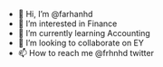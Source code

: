 - 👋 Hi, I’m @farhanhd
- 👀 I’m interested in Finance
- 🌱 I’m currently learning Accounting
- 💞️ I’m looking to collaborate on EY
- 📫 How to reach me @frhnhd twitter

<!---
farhanhd/farhanhd is a ✨ special ✨ repository because its `README.md` (this file) appears on your GitHub profile.
You can click the Preview link to take a look at your changes.
--->
